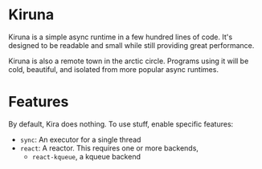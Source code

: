 # Kiruna
Kiruna is a simple async runtime in a few hundred lines of code.  It's designed to be readable and small while still providing great performance.  

Kiruna is also a remote town in the arctic circle.  Programs using it will be cold, beautiful, and isolated from more popular async runtimes.

# Features
By default, Kira does nothing.  To use stuff, enable specific features:
* `sync`: An executor for a single thread
* `react`: A reactor.  This requires one or more backends,
    * `react-kqueue`, a kqueue backend


